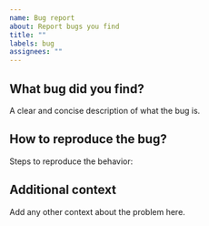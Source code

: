 ```yaml
---
name: Bug report
about: Report bugs you find
title: ""
labels: bug
assignees: ""
---
```


## What bug did you find?

A clear and concise description of what the bug is.

## How to reproduce the bug?

Steps to reproduce the behavior:

## Additional context

Add any other context about the problem here.
